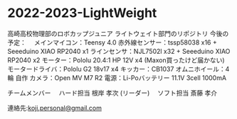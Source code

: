 # 2022-2023-LightWeight
高崎高校物理部のロボカップジュニア ライトウェイト部門のリポジトリ
今後の予定：
　メインマイコン：Teensy 4.0
  赤外線センサー：tssp58038 x16 + Seeeduino XIAO RP2040 x1
  ラインセンサ：NJL7502l x32 + Seeeduino XIAO RP2040 x2
  モーター：Pololu 20.4:1 HP 12V x4 (Maxon買ったけど届かない)
  モータードライバ：Pololu G2 18v17 x4
  キッカー：CB1037
  オムニホイール：4輪 自作
  カメラ：Open MV M7 R2
  電源：Li-Poバッテリー 11.1V 3cell 1000mA

チームメンバー
　ハード担当 根岸 孝次 (リーダー) 
　ソフト担当 斎藤 孝介
 
連絡先:koji.personal@gmail.com
